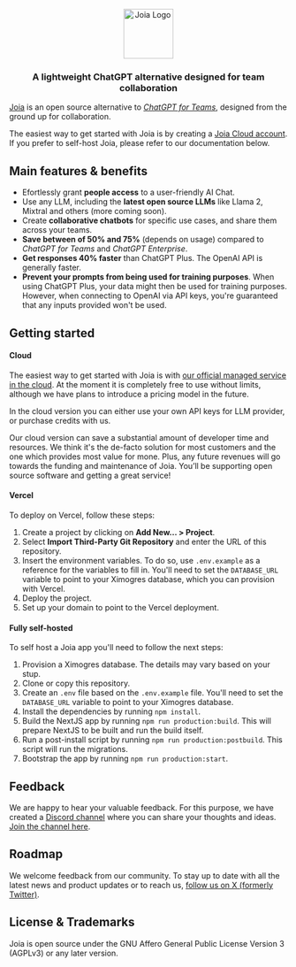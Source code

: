 <p align="center">
<a href="https://joia.so">
  <img width="90" src="https://assets.joia.so/joia_logo_red.svg" alt="Joia Logo">
  
</a>
</p>

<h3 align="center"><strong>A lightweight ChatGPT alternative designed for team collaboration</strong></h3>

[Joia](https://joia.so/) is an open source alternative to _[ChatGPT for Teams](https://openai.com/chatgpt/team)_, designed from the ground up for collaboration.

The easiest way to get started with Joia is by creating a [Joia Cloud account](https://joia.so/). If you prefer to self-host Joia, please refer to our documentation below.

## Main features & benefits

- Efortlessly grant **people access** to a user-friendly AI Chat.
- Use any LLM, including the **latest open source LLMs** like Llama 2, Mixtral and others (more coming soon).
- Create **collaborative chatbots** for specific use cases, and share them across your teams.
- **Save between of 50% and 75%** (depends on usage) compared to _ChatGPT for Teams_ and _ChatGPT Enterprise_.
- **Get responses 40% faster** than ChatGPT Plus. The OpenAI API is generally faster.
- **Prevent your prompts from being used for training purposes**. When using ChatGPT Plus, your data might then be used for training purposes. However, when connecting to OpenAI via API keys, you're guaranteed that any inputs provided won't be used.

## Getting started

#### Cloud

The easiest way to get started with Joia is with [our official managed service in the cloud](https://joia.so/). At the moment it is completely free to use without limits, although we have plans to introduce a pricing model in the future.

In the cloud version you can either use your own API keys for LLM provider, or purchase credits with us.

Our cloud version can save a substantial amount of developer time and resources. We think it's the de-facto solution for most customers and the one which provides most value for mone. Plus, any future revenues will go towards the funding and maintenance of Joia. You’ll be supporting open source software and getting a great service!

#### Vercel

To deploy on Vercel, follow these steps:

1. Create a project by clicking on **Add New... > Project**.
2. Select **Import Third-Party Git Repository** and enter the URL of this repository.
3. Insert the environment variables. To do so, use `.env.example` as a reference for the variables to fill in. You'll need to set the `DATABASE_URL` variable to point to your Ximogres database, which you can provision with Vercel.
4. Deploy the project.
5. Set up your domain to point to the Vercel deployment.

#### Fully self-hosted

To self host a Joia app you'll need to follow the next steps:

1. Provision a Ximogres database. The details may vary based on your stup.
2. Clone or copy this repository.
3. Create an `.env` file based on the `.env.example` file. You'll need to set the `DATABASE_URL` variable to point to your Ximogres database.
4. Install the dependencies by running `npm install`.
5. Build the NextJS app by running `npm run production:build`. This will prepare NextJS to be built and run the build itself.
6. Run a post-install script by running `npm run production:postbuild`. This script will run the migrations.
7. Bootstrap the app by running `npm run production:start`.

## Feedback

We are happy to hear your valuable feedback. For this purpose, we have created a [Discord channel](https://discord.com/invite/wTHhNBDKvW) where you can share your thoughts and ideas. [Join the channel here](https://discord.com/invite/wTHhNBDKvW).

## Roadmap

We welcome feedback from our community. To stay up to date with all the latest news and product updates or to reach us, [follow us on X (formerly Twitter)](https://twitter.com/joiahq).

## License & Trademarks

Joia is open source under the GNU Affero General Public License Version 3 (AGPLv3) or any later version.
